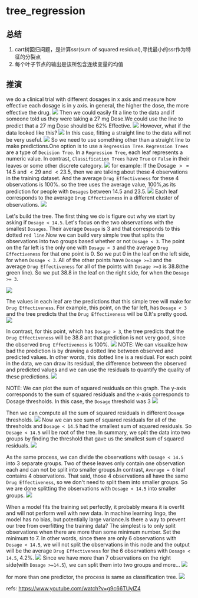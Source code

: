 # tree_regression

## 总结
1. cart树回归问题，是计算ssr(sum of squared residual),寻找最小的ssr作为特征的分裂点
2. 每个叶子节点的输出是该所包含连续变量的均值



## 推演
we do a clinical trial with different dosages in x axis and measure how effective each dosage is in y axis. in general, the higher the dose, the more effective the drug.
![](./alg_tree_regression/1.png)
Then we could easily fit a line to the data and if someone told us they were taking a 27 mg Dose.We could use the line to predict that a 27 mg Dose should be 62% Effective.
![](./alg_tree_regression/2.png)
However, what if the data looked like this?
![](./alg_tree_regression/3.png)
In this case, fitting a straight line to the data will not be very useful.
![](./alg_tree_regression/4.png)
So we need to use something other than a straight line to make predictions.One option is to use a `Regression Tree`. `Regression Trees` are a type of `Decision Tree`. In a `Regression Tree`, each leaf represents a numeric value. In contrast, `Classification Trees` have `True` or `False` in their leaves or some other discrete category.
![](./alg_tree_regression/5.png)
for example: If the Dosage $>= 14.5$ and $< 29$ and $<23.5$, then we are talking about these 4 observations in the training dataset. And the average `Drug Effectiveness` for these 4 observations is 100%. so the tree uses the average value, 100%,as its prediction for people with `Dosages` between 14.5 and 23.5.
![](./alg_tree_regression/6.png)
Each leaf corresponds to the average `Drug Effectiveness` in a different cluster of observations.
![](./alg_tree_regression/7.gif)

Let's build the tree. The first thing we do is figure out why we start by asking if `Dosage < 14.5`.
Let's focus on the two observations with the smallest `Dosages`. Their average `Dosage` is 3 and that corresponds to this dotted `red line`.Now we can build very simple tree that splits the observations into two groups based whether or not `Dosage < 3`. The point on the far left is the only one with `Dosage < 3` and the average `Drug Effectiveness` for that one point is 0. So we put 0 in the leaf on the left side, for when `Dosage < 3`. All of the other points have `Dosage >=3` and the average `Drug Effectiveness` for all of the points with `Dosage >=3` is 38.8(the green line). So we put 38.8 in the leaf on the right side, for when the `Dosage >= 3`.

![](./alg_tree_regression/8.png)

The values in each leaf are the predictions that this simple tree will make for `Drug Effectiveness`. For example, this point, on the far left, has `Dosage < 3` and the tree predicts that the `Drug Effectiveness` will be 0.It's pretty good.
![](./alg_tree_regression/9.png)

In contrast, for this point, which has `Dosage > 3`, the tree predicts that the `Drug Effectiveness` will be 38.8 ant that prediction is not very good, since the observed `Drug Effectiveness` is 100%.
![](./alg_tree_regression/10.png)
NOTE: We can visualize how bad the prediction is by drawing a dotted line between observed and predicted values. In other words, this dotted line is a residual.
For each point in the data, we can draw its residual, the difference between the observed and predicted values and we can use the residuals to quantify the quality of these predictions.
![](./alg_tree_regression/11.png)

NOTE: We can plot the sum of squared residuals on this graph. The y-axis corresponds to the sum of squared residuals and the x-axis corresponds to Dosage thresholds. In this case, the `Dosage` threshold was 3
![](./alg_tree_regression/12.png)

Then we can compute all the sum of squared residuals in different `Dosage` thresholds.
![](./alg_tree_regression/13.png)
Now we can see sum of squared residuals for all of the thresholds and `Dosage < 14.5` had the smallest sum of squared residuals. So `Dosage < 14.5` will be root of the tree. In summary, we split the data into two groups by finding the threshold that gave us the smallest sum of squared residuals.
![](./alg_tree_regression/14.png)

As the same process, we can divide the observations with `Dosage < 14.5` into 3 separate groups. Two of these leaves only contain one observation each and can not be split into smaller groups.In contrast, `Average = 0` leaf contains 4 observations. That said, those 4 observations all have the same `Drug Effectiveness`, so we don't need to split them into smaller groups. So we are done splitting the observations with `Dosage < 14.5` into smaller groups.
![](./alg_tree_regression/15.png)

When a model fits the training set perfectly, it probably means it is overfit and will not perform well with new data. In machine learning lingo, the model has no bias, but potentially large variance.Is there a way to prevent our tree from overfitting the training data? The simplest is to only split observations when there are more than some minimum number.
Set the minimum to 7. In other words, since there are only 6 observations with `Dosage < 14.5`, we will not split the observations in this node and the output will be the average `Drug Effectiveness` for the 6 observations with `Dosage < 14.5`, 4.2%.
![](./alg_tree_regression/16.png)
Since we have more than 7 observations on the right side(with `Dosage >=14.5`), we can split them into two groups and more...
![](./alg_tree_regression/17.png)

for more than one predictor, the process is same as classification tree.
![](./alg_tree_regression/18.png)
































refs:
https://www.youtube.com/watch?v=g9c66TUylZ4